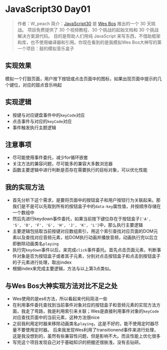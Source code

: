 # JavaScript30 Day01

>作者：W_peach
>简介：[JavaScript30](https://javascript30.com) 是 [Wes Bos](https://github.com/wesbos) 推出的一个 30 天挑战。
项目免费提供了 30 个视频教程、30 个挑战的起始文档和 30 个挑战解决方案源代码。
目的是帮助人们用纯 JavaScript 来写东西，不借助框架和库，也不使用编译器和引用。你现在看到的是我模拟Wes Bos大神写的第一个项目：鼓的模拟音乐盒子

## 实现效果

模拟一个打鼓页面，用户按下按钮或点击页面中的图标，如果出现页面中提示的几个键位，对应的鼓点音乐响起

## 实现逻辑

* 按键与对应键盘事件中的`keyCode`对应
* 点击事件与对应的`keyCode`对应
* 事件触发执行主题逻辑

## 注意事项

* 尽可能使用事件委托，减少for循环嵌套
* 关注方法的兼容问题，尽可能多的兼容大多数浏览器
* 函数主要逻辑中进行判断是否存在需要执行的目标对象，可以优化性能

## 我的实现方法

* 首先分析下这个需求，是要将页面中的按钮盒子和用户按钮行为关联起来。那我们是不是可以先取到所有的按钮盒子中的`data-key`属性值，并按顺序存储在一个数组中
* 然后先进行keydown事件委托，如果当前按下键位存在于按钮盒子`['A', 'S', 'D', 'F', 'G', 'H', 'J', 'K', 'L']`中，那么执行主要逻辑
* 主要逻辑包括取当前按键对应数组索引，用这个索引查找对应页面的DOM元素以及查找对应音频元素，给DOM执行动画并播放音频，动画执行完以后立即删除动画类名`playing`
* 执行完`keydown`事件以后，来完成`click`事件委托。首先点击页面元素，判断事件对象是否为按钮盒子或者其子元素，分别对点击按钮盒子和点击到按钮盒子的子元素进行处理，取出index
* 根据index来完成主要逻辑，方法与以上第3点类似。

## 与Wes Bos大神实现方法对比不足之处

* Wes使用的是es6方法，所以看起来代码简洁一些
* 在利用事件委托查找到当前事件对象对应的按钮盒子和音频元素的实现方法方面，我走了弯路，我是利用索引来关联；Wes是直接利用事件对象的`keyCode`对应查找页面中的当前元素，这种方法很nice
* 之前我利用定时器来移除动画类名`playing`，这是不好的，能不使用定时器尽量不要使用定时器。
后来我发现Wes利用了transitionend事件来进行处理，这是我没想到的，虽然有些兼容性问题，但是影响不大。而且性能上优化很多
* 写完这个项目发现自己对于基础知识的把握还很肤浅，没有去钻研。